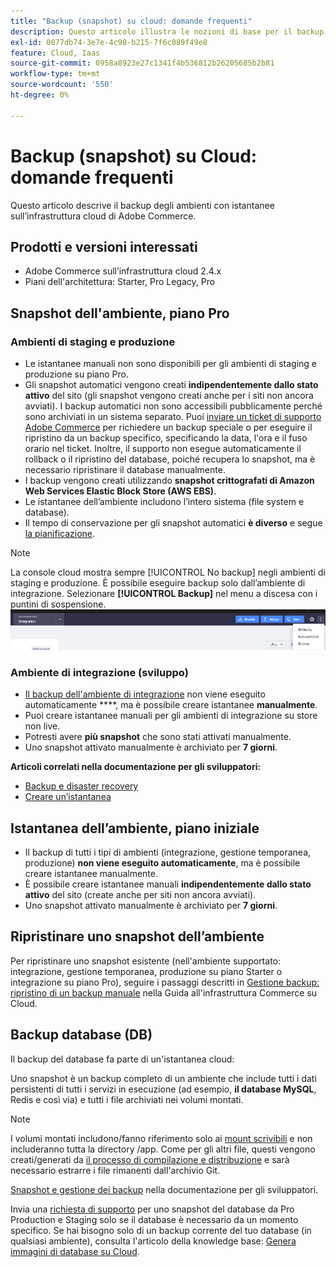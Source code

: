 ```yaml
---
title: "Backup (snapshot) su cloud: domande frequenti"
description: Questo articolo illustra le nozioni di base per il backup degli ambienti con istantanee su Adobe Commerce su infrastrutture cloud.
exl-id: 0077db74-3e7e-4c98-b215-7f6c089f49e8
feature: Cloud, Iaas
source-git-commit: 0958a8923e27c1341f4b536812b26205685b2b81
workflow-type: tm+mt
source-wordcount: '550'
ht-degree: 0%

---
```


# Backup (snapshot) su Cloud: domande frequenti

Questo articolo descrive il backup degli ambienti con istantanee sull’infrastruttura cloud di Adobe Commerce.

## Prodotti e versioni interessati

* Adobe Commerce sull’infrastruttura cloud 2.4.x
* Piani dell&#39;architettura: Starter, Pro Legacy, Pro

## Snapshot dell&#39;ambiente, piano Pro

### Ambienti di staging e produzione

* Le istantanee manuali non sono disponibili per gli ambienti di staging e produzione su piano Pro.
* Gli snapshot automatici vengono creati **indipendentemente dallo stato attivo** del sito (gli snapshot vengono creati anche per i siti non ancora avviati). I backup automatici non sono accessibili pubblicamente perché sono archiviati in un sistema separato. Puoi [inviare un ticket di supporto Adobe Commerce](/docs/commerce-knowledge-base/kb/help-center-guide/magento-help-center-user-guide.html#submit-ticket) per richiedere un backup speciale o per eseguire il ripristino da un backup specifico, specificando la data, l&#39;ora e il fuso orario nel ticket. Inoltre, il supporto non esegue automaticamente il rollback o il ripristino del database, poiché recupera lo snapshot, ma è necessario ripristinare il database manualmente.
* I backup vengono creati utilizzando **snapshot crittografati di Amazon Web Services Elastic Block Store (AWS EBS)**.
* Le istantanee dell’ambiente includono l’intero sistema (file system e database).
* Il tempo di conservazione per gli snapshot automatici **è diverso** e segue [la pianificazione](/docs/commerce-cloud-service/user-guide/architecture/pro-architecture.html?lang=en#backup-and-disaster-recovery).

>[!NOTE]
>La console cloud mostra sempre [!UICONTROL No backup] negli ambienti di staging e produzione. È possibile eseguire backup solo dall’ambiente di integrazione. Selezionare **[!UICONTROL Backup]** nel menu a discesa con i puntini di sospensione.
>![cloud_console_backup.png](assets/cloud_console_backup.png)





### Ambiente di integrazione (sviluppo)

* [Il backup dell&#39;ambiente di integrazione](/help/announcements/adobe-commerce-announcements/integration-environment-enhancement-request-pro-and-starter.md) non viene eseguito automaticamente ****, ma è possibile creare istantanee **manualmente**.
* Puoi creare istantanee manuali per gli ambienti di integrazione su store non live.
* Potresti avere **più snapshot** che sono stati attivati manualmente.
* Uno snapshot attivato manualmente è archiviato per **7 giorni**.

**Articoli correlati nella documentazione per gli sviluppatori:**

* [Backup e disaster recovery](/docs/commerce-cloud-service/user-guide/architecture/pro-architecture.html#backup-and-disaster-recovery)
* [Creare un’istantanea](/docs/commerce-cloud-service/user-guide/develop/storage/snapshots.html)

## Istantanea dell’ambiente, piano iniziale

* Il backup di tutti i tipi di ambienti (integrazione, gestione temporanea, produzione) **non viene eseguito automaticamente**, ma è possibile creare istantanee manualmente.
* È possibile creare istantanee manuali **indipendentemente dallo stato attivo** del sito (create anche per siti non ancora avviati).
* Uno snapshot attivato manualmente è archiviato per **7 giorni**.

## Ripristinare uno snapshot dell’ambiente

Per ripristinare uno snapshot esistente (nell&#39;ambiente supportato: integrazione, gestione temporanea, produzione su piano Starter o integrazione su piano Pro), seguire i passaggi descritti in [Gestione backup: ripristino di un backup manuale](https://experienceleague.adobe.com/en/docs/commerce-cloud-service/user-guide/develop/storage/snapshots#restore-a-manual-backup) nella Guida all&#39;infrastruttura Commerce su Cloud.

## Backup database (DB)

Il backup del database fa parte di un&#39;istantanea cloud:

>>
Uno snapshot è un backup completo di un ambiente che include tutti i dati persistenti di tutti i servizi in esecuzione (ad esempio, **il database MySQL**, Redis e così via) e tutti i file archiviati nei volumi montati.

>[!NOTE]
>
>I volumi montati includono/fanno riferimento solo ai [mount scrivibili](/docs/commerce-cloud-service/user-guide/configure/app/properties/properties.html?lang=en#mounts) e non includeranno tutta la directory /app. Come per gli altri file, questi vengono creati/generati da [il processo di compilazione e distribuzione](/docs/commerce-cloud-service/user-guide/architecture/pro-develop-deploy-workflow.html?lang=en#deployment-workflow) e sarà necessario estrarre i file rimanenti dall&#39;archivio Git.

[Snapshot e gestione dei backup](/docs/commerce-cloud-service/user-guide/develop/storage/snapshots.html) nella documentazione per gli sviluppatori.

Invia una [richiesta di supporto](/docs/commerce-knowledge-base/kb/help-center-guide/magento-help-center-user-guide.html?lang=en#submit-ticket) per uno snapshot del database da Pro Production e Staging solo se il database è necessario da un momento specifico. Se hai bisogno solo di un backup corrente del tuo database (in qualsiasi ambiente), consulta l&#39;articolo della knowledge base: [Genera immagini di database su Cloud](/help/how-to/general/create-database-dump-on-cloud.md).
